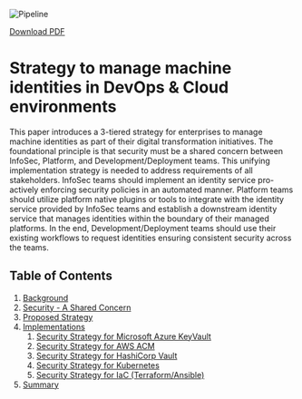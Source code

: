 ![Pipeline](https://github.com/faisalrazzak/strategy-mim-devops-cloud/actions/workflows/GeneratePDF.yml/badge.svg)

[Download PDF](docs/strategy-mim-devops-cloud-paper.pdf)

# Strategy to manage machine identities in DevOps & Cloud environments

This paper introduces a 3-tiered strategy for enterprises to manage machine identities as part of their digital transformation initiatives. The foundational principle is that security must be a shared concern between InfoSec, Platform, and Development/Deployment teams.
This unifying implementation strategy is needed to address requirements of all stakeholders. InfoSec teams should implement an identity service pro-actively enforcing security policies in an automated
manner. Platform teams should utilize platform native plugins or tools to integrate with the identity service provided by InfoSec teams and establish a downstream identity service that manages identities within the boundary of their managed platforms. In the end, Development/Deployment teams should use their existing workflows to request identities ensuring consistent security across the teams.

## Table of Contents  
1. [Background](Background.md)
2. [Security - A Shared Concern](Security-SharedConcern.md)
3. [Proposed Strategy](Strategy-MIM.md)
4. [Implementations](Implementations.md)
   1. [Security Strategy for Microsoft Azure KeyVault](azure-key-vault-strategy-mim.md)
   2. [Security Strategy for AWS ACM](acm-strategy-mim.md)
   3. [Security Strategy for HashiCorp Vault](hashicorp-vault-strategy-mim.md)
   4. [Security Strategy for Kubernetes](k8s-strategy-mim.md)
   5. [Security Strategy for IaC (Terraform/Ansible)](iac-strategy-mim.md)
5. [Summary](Summary.md)

